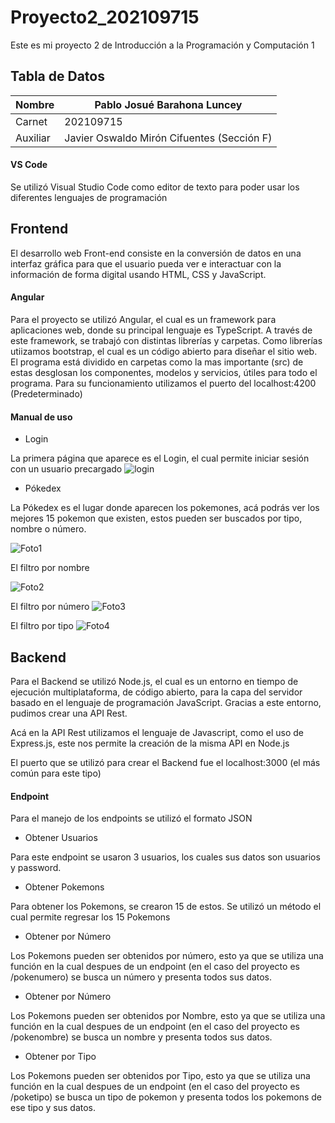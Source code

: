 # Proyecto2_202109715
Este es mi proyecto 2 de Introducción a la Programación y Computación 1
## Tabla de Datos
| Nombre | Pablo Josué Barahona Luncey |
| ------ | ------ |
| Carnet | 202109715 |
| Auxiliar |  Javier Oswaldo Mirón Cifuentes (Sección F) |

#### VS Code
Se utilizó Visual Studio Code como editor de texto para poder usar los diferentes lenguajes de programación

## Frontend
El desarrollo web Front-end consiste en la conversión de datos en una interfaz gráfica para que el usuario pueda ver e interactuar con la información de forma digital usando HTML, CSS y JavaScript.

#### Angular
Para el proyecto se utilizó Angular, el cual es un framework para aplicaciones web, donde su principal lenguaje es TypeScript.
A través de este framework, se trabajó con distintas librerías y carpetas. Como librerías utiizamos bootstrap, el cual es un código abierto para diseñar el sitio web. El programa está dividido en carpetas como la mas importante (src) de estas desglosan los componentes, modelos y servicios, útiles para todo el programa. Para su funcionamiento utilizamos el puerto del localhost:4200 (Predeterminado)

#### Manual de uso

- Login

La primera página que aparece es el Login, el cual permite iniciar sesión con un usuario precargado 
![login](https://user-images.githubusercontent.com/98893615/165001680-17450edb-8503-4138-bf89-cf758bae76ff.jpg)


- Pókedex

La Pókedex es el lugar donde aparecen los pokemones, acá podrás ver los mejores 15 pokemon que existen, estos pueden ser buscados por tipo, nombre o número.

![Foto1](https://user-images.githubusercontent.com/98893615/164862061-9633e8f5-3240-4cc3-917e-a6f00613ffcd.png)

El filtro por nombre

![Foto2](https://user-images.githubusercontent.com/98893615/164862465-a25530e3-304b-4d77-a11c-d3d77d63673e.jpg)

El filtro por número
![Foto3](https://user-images.githubusercontent.com/98893615/164862591-870a1c2d-ba53-45cb-bf1a-7c7d301738c2.jpg)

El filtro por tipo
![Foto4](https://user-images.githubusercontent.com/98893615/164862611-8d667ed3-1961-4023-9554-c1598300a5f6.jpg)

## Backend
Para el Backend se utilizó Node.js, el cual es  un entorno en tiempo de ejecución multiplataforma, de código abierto, para la capa del servidor basado en el lenguaje de programación JavaScript. Gracias a este entorno, pudimos crear una API Rest.

Acá en la API Rest utilizamos el lenguaje de Javascript, como el uso de Express.js, este nos permite la creación de la misma API en Node.js

El puerto que se utilizó para crear el Backend fue el localhost:3000 (el más común para este tipo)

#### Endpoint
Para el manejo de los endpoints se utilizó el formato JSON
- Obtener Usuarios

Para este endpoint se usaron 3 usuarios, los cuales sus datos son usuarios y password.
- Obtener Pokemons

Para obtener los Pokemons, se crearon 15 de estos. Se utilizó un método el cual permite regresar los 15 Pokemons
- Obtener por Número

Los Pokemons pueden ser obtenidos por número, esto ya que se utiliza una función en la cual despues de un endpoint (en el caso del proyecto es /pokenumero) se busca un número y presenta todos sus datos.
- Obtener por Número

Los Pokemons pueden ser obtenidos por Nombre, esto ya que se utiliza una función en la cual despues de un endpoint (en el caso del proyecto es /pokenombre) se busca un nombre y presenta todos sus datos.
- Obtener por Tipo

Los Pokemons pueden ser obtenidos por Tipo, esto ya que se utiliza una función en la cual despues de un endpoint (en el caso del proyecto es /poketipo) se busca un tipo de pokemon y presenta todos los pokemons de ese tipo y sus datos.

